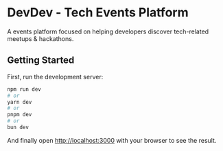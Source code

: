 # DevDev - Tech Events Platform

A events platform focused on helping developers discover tech-related meetups & hackathons.

## Getting Started

First, run the development server:

```bash
npm run dev
# or
yarn dev
# or
pnpm dev
# or
bun dev
```

And finally open [http://localhost:3000](http://localhost:3000) with your browser to see the result.
